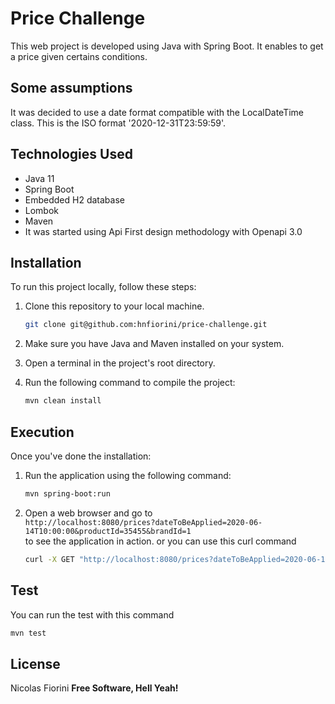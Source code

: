# Price Challenge

This web project is developed using Java with Spring Boot. It enables to get a price given certains conditions.

## Some assumptions
It was decided to use a date format compatible with the LocalDateTime class. This is the ISO format '2020-12-31T23:59:59'.

## Technologies Used

- Java 11
- Spring Boot
- Embedded H2 database
- Lombok
- Maven
- It was started using Api First design methodology with Openapi 3.0

## Installation

To run this project locally, follow these steps:

1. Clone this repository to your local machine.
    ```bash
    git clone git@github.com:hnfiorini/price-challenge.git
    ```
2. Make sure you have Java and Maven installed on your system.
3. Open a terminal in the project's root directory.
4. Run the following command to compile the project:

    ```bash
    mvn clean install
    ```
## Execution

Once you've done the installation:

1. Run the application using the following command:

    ```bash
    mvn spring-boot:run
    ```

2. Open a web browser and go to  
`http://localhost:8080/prices?dateToBeApplied=2020-06-14T10:00:00&productId=35455&brandId=1`  
to see the application in action.
or you can use this curl command
    ```bash
    curl -X GET "http://localhost:8080/prices?dateToBeApplied=2020-06-14T10:00:00&productId=35455&brandId=1"
    ```

## Test
You can run the test with this command
```bash
mvn test
```

## License

Nicolas Fiorini
**Free Software, Hell Yeah!**
